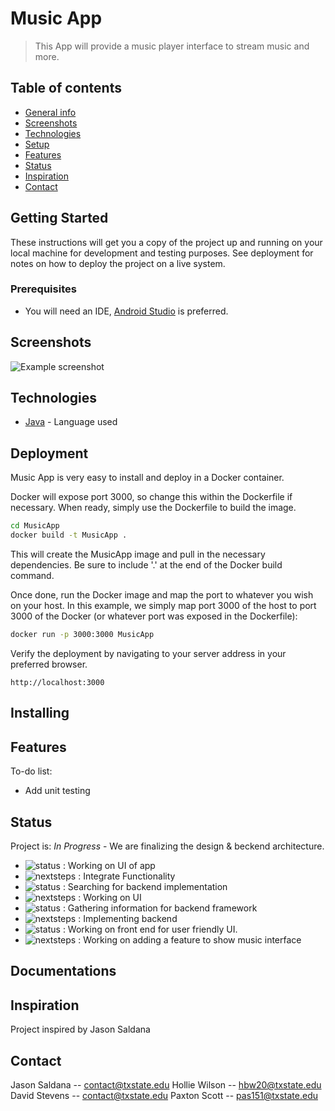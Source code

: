 

# Music App
>  This App will provide a music player interface to stream music and more. 


## Table of contents
* [General info](#general-info)
* [Screenshots](#screenshots)
* [Technologies](#technologies)
* [Setup](#setup)
* [Features](#features)
* [Status](#status)
* [Inspiration](#inspiration)
* [Contact](#contact)

## Getting Started

These instructions will get you a copy of the project up and running on your local machine for development and testing purposes. See deployment for notes on how to deploy the project on a live system.

### Prerequisites

+ You will need an IDE, [Android Studio](https://developer.android.com/studio) is preferred.

## Screenshots
![Example screenshot](./img/screenshot.png)

## Technologies
* [Java](https://www.java.com/) - Language used

## Deployment

Music App is very easy to install and deploy in a Docker container.

Docker will expose port 3000, so change this within the Dockerfile if necessary. When ready, simply use the Dockerfile to build the image.

```sh
cd MusicApp
docker build -t MusicApp .
```
This will create the MusicApp image and pull in the necessary dependencies. Be sure to include '.' at the end of the Docker build command.

Once done, run the Docker image and map the port to whatever you wish on your host. In this example, we simply map port 3000 of the host to port 3000 of the Docker (or whatever port was exposed in the Dockerfile):

```sh
docker run -p 3000:3000 MusicApp
```

Verify the deployment by navigating to your server address in your preferred browser.

```
http://localhost:3000
```


## Installing


## Features

To-do list:
* Add unit testing
 

## Status
Project is: _In Progress_ - We are finalizing the design & beckend architecture.

* ![status](https://img.shields.io/badge/Paxton's-Status-blue) : Working on UI of app
* ![nextsteps](https://img.shields.io/badge/Paxton's-Next%20Steps-brightgreen) :  Integrate Functionality
* ![status](https://img.shields.io/badge/Hollie's-Status-blue) : Searching for backend implementation
* ![nextsteps](https://img.shields.io/badge/Hollie's-Next%20Steps-brightgreen) : Working on UI
* ![status](https://img.shields.io/badge/Jason's-Status-blue) : Gathering information for backend framework
* ![nextsteps](https://img.shields.io/badge/Jason's-Next%20Steps-brightgreen) : Implementing backend 
* ![status](https://img.shields.io/badge/David's-Status-blue) : Working on front end for user friendly UI.
* ![nextsteps](https://img.shields.io/badge/David's-Next%20Steps-brightgreen) : Working on adding a feature to show music interface
                


## Documentations



## Inspiration
Project inspired by Jason Saldana

## Contact
Jason Saldana -- contact@txstate.edu
Hollie Wilson -- hbw20@txstate.edu
David Stevens -- contact@txstate.edu
Paxton Scott -- pas151@txstate.edu
